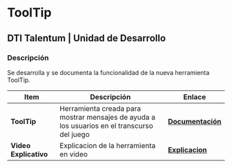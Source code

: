# ToolTip
## DTI Talentum | Unidad de Desarrollo
### Descripción
Se desarrolla y se documenta la funcionalidad de la nueva herramienta ToolTip.

| **Item**                  | Descripción                                                          | Enlace                                                                                                                                                                                                                                                                                                                                          |
| ------------------------------ | -------------------------------------------------------------------- | ------------------------------------------------------------------------------------------------------------------------------------------------------------------------------------------------------------------------------------------------------------------------------------------------------------------------------------------------ |
| **ToolTip**     | Herramienta creada para mostrar mensajes de ayuda a los usuarios en el transcurso del juego            | **[Documentación](https://drive.google.com/file/d/1K_LsLJqYmQAnoXO5VcL9eWvQXwIsY-Gu/view?usp=sharing)**                                                                                                                                                                                                                                                                                                              |
| **Video Explicativo**           | Explicacion de la herramienta en video                                        | **[Explicacion](https://drive.google.com/file/d/1Z20xSfPJa2YuEvXwxYUeerqs3hWH2NoI/view?usp=sharing)**                                                                                                                                                                                                                                                                                                                                    |
